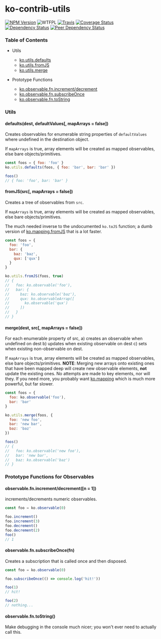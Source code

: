 # ko-contrib-utils

[![NPM Version](https://img.shields.io/npm/v/ko-contrib-utils.svg)](https://www.npmjs.com/package/ko-contrib-utils)
![WTFPL](https://img.shields.io/npm/l/ko-contrib-utils.svg)
[![Travis](https://img.shields.io/travis/Profiscience/ko-contrib-utils.svg)](https://travis-ci.org/Profiscience/ko-contrib-utils)
[![Coverage Status](https://coveralls.io/repos/github/Profiscience/ko-contrib-utils/badge.svg?branch=master)](https://coveralls.io/github/Profiscience/ko-contrib-utils?branch=master)
[![Dependency Status](https://img.shields.io/david/Profiscience/ko-contrib-utils.svg)](https://david-dm.org/Profiscience/ko-contrib-utils)
[![Peer Dependency Status](https://img.shields.io/david/peer/Profiscience/ko-contrib-utils.svg?maxAge=2592000)](https://david-dm.org/Profiscience/ko-contrib-utils#info=peerDependencies&view=table)

### Table of Contents

* Utils
  - [ko.utils.defaults](#defaultsdest-defaultvalues-maparrays--false)
  - [ko.utils.fromJS](#fromjssrc-maparrays--false)
  - [ko.utils.merge](#mergedest-src-maparrays--false)

* Prototype Functions
  - [ko.observable.fn.increment/decrement](#observablefnincrementdecrementn--1)  
  - [ko.observable.fn.subscribeOnce](#observablefnsubscribeoncefn)
  - [ko.observable.fn.toString](#observablefntostring)

### Utils

#### defaults(dest, defaultValues[, mapArrays = false])

Creates observables for enumerable string properties of `defaultValues` where undefined in the destination object.

If `mapArrays` is true, array elements will be created as mapped observables, else bare objects/primitives.

```javascript
const foos = { foo: 'foo' }
ko.utils.defaults(foos, { foo: 'bar', bar: 'bar' })

foos()
// { foo: 'foo', bar: 'bar' }
```

#### fromJS(src[, mapArrays = false])

Creates a tree of observables from `src`.

If `mapArrays` is true, array elements will be created as mapped observables, else bare objects/primitives.

The much needed inverse to the undocumented `ko.toJS` function; a dumb version of [ko.mapping.fromJS](http://knockoutjs.com/documentation/plugins-mapping.html)
that is a lot faster.

```javascript
const foos = {
  foo: 'foo',
  bar: {
    baz: 'baz',
    qux: ['qux']
  }
}

ko.utils.fromJS(foos, true)
// {
//   foo: ko.observable('foo'),
//   bar: {
//     baz: ko.observable('baz'),
//     qux: ko.observableArrap([
//       ko.observable('qux')
//     ])
//   }
// }
```

#### merge(dest, src[, mapArrays = false])

For each enumerable property of src,
  a) creates an observable when undefined on dest
  b) updates when existing observable on dest
  c) sets when existing non-observable on dest.

If `mapArrays` is true, array elements will be created as mapped observables, else bare objects/primitives.
__NOTE__: Merging new arrays onto existing ones that have been mapped deep will create new observable elements,
__not__ update the existing ones. No attempts are made to key elements, nor will they. If you need more, you
probably want [ko.mapping](http://knockoutjs.com/documentation/plugins-mapping.html) which is much more powerful,
but far slower.

```javascript
const foos = {
  foo: ko.observable('foo'),
  bar: 'bar'
}

ko.utils.merge(foos, {
  foo: 'new foo',
  bar: 'new bar',
  baz: 'baz'
})

foos()
// {
//   foo: ko.observable('new foo'),
//   bar: 'new bar',
//   baz: ko.observable('baz')
// }
```

### Prototype Functions for Observables

#### observable.fn.increment/decrement([n = 1])

increments/decrements numeric observables.

```javascript
const foo = ko.observable(0)

foo.increment()
foo.increment(3)
foo.decrement()
foo.decrement(2)
foo()
// 1
```

#### observable.fn.subscribeOnce(fn)

Creates a subscription that is called once and then disposed.

```javascript
const foo = ko.observable(0)

foo.subscribeOnce(() => console.log('hit!'))

foo(1)
// hit!

foo(2)
// nothing...
```

#### observable.fn.toString()

Make debugging in the console much nicer; you won't ever need to actually call this.
